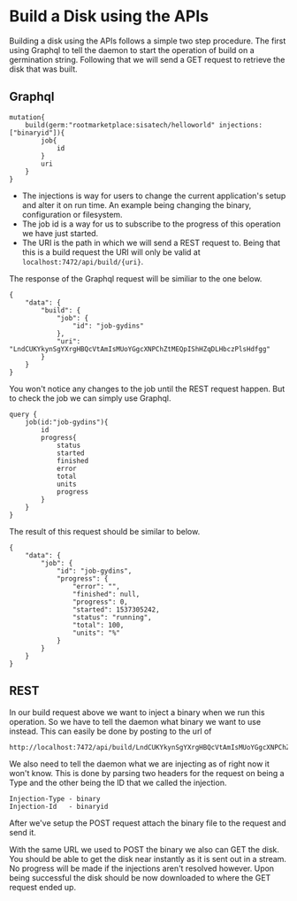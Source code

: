 # Build a Disk using the APIs
Building a disk using the APIs follows a simple two step procedure. The first using Graphql to tell the daemon to start the operation of build on a germination string. Following that we will send a GET request to retrieve the disk that was built. 
## Graphql

	mutation{
		build(germ:"rootmarketplace:sisatech/helloworld" injections:["binaryid"]){
            job{
                id
            }
            uri
	    }
	}

* The injections is way for users to change the current application's setup and alter it on run time. An example being changing the binary, configuration or filesystem.
* The job id is a way for us to subscribe to the progress of this operation we have just started.
* The URI is the path in which we will send a REST request to. Being that this is a build request the URI will only be valid at `localhost:7472/api/build/{uri}`.

The response of the Graphql request will be similiar to the one below.

    {
        "data": {
            "build": {
                "job": {
                    "id": "job-gydins"
                },
                "uri": "LndCUKYkynSgYXrgHBQcVtAmIsMUoYGgcXNPChZtMEQpIShHZqDLHbczPlsHdfgg"
            }
        }
    }

You won't notice any changes to the job until the REST request happen. But to check the job we can simply use Graphql.

    query {
        job(id:"job-gydins"){
            id
            progress{
                status
                started
                finished
                error
                total
                units
                progress
            }
        }
    }
The result of this request should be similar to below.

    {
        "data": {
            "job": {
                "id": "job-gydins",
                "progress": {
                    "error": "",
                    "finished": null,
                    "progress": 0,
                    "started": 1537305242,
                    "status": "running",
                    "total": 100,
                    "units": "%"
                }
            }
        }
    }

## REST
In our build request above we want to inject a binary when we run this operation. So we have to tell the daemon what binary we want to use instead. This can easily be done by posting to the url of        

    http://localhost:7472/api/build/LndCUKYkynSgYXrgHBQcVtAmIsMUoYGgcXNPChZtMEQpIShHZqDLHbczPlsHdfgg

We also need to tell the daemon what we are injecting as of right now it won't know. This is done by parsing two headers for the request on being a Type and the other being the ID that we called the injection.

    Injection-Type - binary
    Injection-Id   - binaryid

After we've setup the POST request attach the binary file to the request and send it.

With the same URL we used to POST the binary we also can GET the disk. You should be able to get the disk near instantly as it is sent out in a stream. No progress will be made if the injections aren't resolved however. Upon being successful the disk should be now downloaded to where the GET request ended up.

